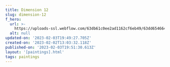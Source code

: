 ```yaml
---
title: Dimension 12
slug: dimension-12
f_hero:
  url: >-
    https://uploads-ssl.webflow.com/63db61c0ee2ad1162cf6eb49/63dd6546644e938b7f9280ae_molly11.jpg
  alt: null
updated-on: '2023-02-03T19:49:27.705Z'
created-on: '2023-02-02T13:03:32.118Z'
published-on: '2023-02-03T19:51:30.613Z'
layout: '[paintings].html'
tags: paintings
---
```



